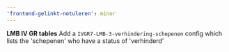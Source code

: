 ```yaml
---
'frontend-gelinkt-notuleren': minor
---
```


**LMB IV GR tables**
Add a `IVGR7-LMB-3-verhindering-schepenen` config which lists the 'schepenen' who have a status of 'verhinderd'
